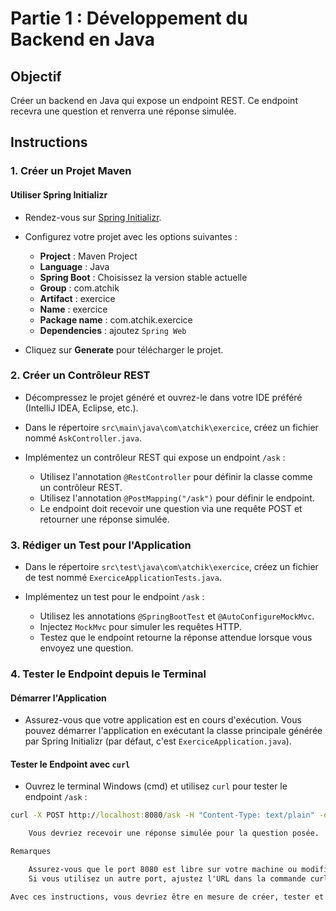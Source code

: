 # Partie 1 : Développement du Backend en Java

## Objectif

Créer un backend en Java qui expose un endpoint REST. Ce endpoint recevra une question et renverra une réponse simulée.

## Instructions

### 1. Créer un Projet Maven

#### Utiliser Spring Initializr

- Rendez-vous sur [Spring Initializr](https://start.spring.io/).
- Configurez votre projet avec les options suivantes :
  - **Project** : Maven Project
  - **Language** : Java
  - **Spring Boot** : Choisissez la version stable actuelle
  - **Group** : com.atchik
  - **Artifact** : exercice
  - **Name** : exercice
  - **Package name** : com.atchik.exercice
  - **Dependencies** : ajoutez `Spring Web`

- Cliquez sur **Generate** pour télécharger le projet.

### 2. Créer un Contrôleur REST

- Décompressez le projet généré et ouvrez-le dans votre IDE préféré (IntelliJ IDEA, Eclipse, etc.).

- Dans le répertoire `src\main\java\com\atchik\exercice`, créez un fichier nommé `AskController.java`.

- Implémentez un contrôleur REST qui expose un endpoint `/ask` :
  - Utilisez l'annotation `@RestController` pour définir la classe comme un contrôleur REST.
  - Utilisez l'annotation `@PostMapping("/ask")` pour définir le endpoint.
  - Le endpoint doit recevoir une question via une requête POST et retourner une réponse simulée.

### 3. Rédiger un Test pour l'Application

- Dans le répertoire `src\test\java\com\atchik\exercice`, créez un fichier de test nommé `ExerciceApplicationTests.java`.

- Implémentez un test pour le endpoint `/ask` :
  - Utilisez les annotations `@SpringBootTest` et `@AutoConfigureMockMvc`.
  - Injectez `MockMvc` pour simuler les requêtes HTTP.
  - Testez que le endpoint retourne la réponse attendue lorsque vous envoyez une question.

### 4. Tester le Endpoint depuis le Terminal

#### Démarrer l'Application

- Assurez-vous que votre application est en cours d'exécution. Vous pouvez démarrer l'application en exécutant la classe principale générée par Spring Initializr (par défaut, c'est `ExerciceApplication.java`).

#### Tester le Endpoint avec `curl`

- Ouvrez le terminal Windows (cmd) et utilisez `curl` pour tester le endpoint `/ask` :

```cmd
curl -X POST http://localhost:8080/ask -H "Content-Type: text/plain" -d "Quelle est la réponse à la grande question de la vie, de l'univers et de tout le reste ?"

    Vous devriez recevoir une réponse simulée pour la question posée.

Remarques

    Assurez-vous que le port 8080 est libre sur votre machine ou modifiez la configuration de votre application pour utiliser un autre port.
    Si vous utilisez un autre port, ajustez l'URL dans la commande curl en conséquence.

Avec ces instructions, vous devriez être en mesure de créer, tester et interagir avec votre backend Java exposant un endpoint REST /ask. Bonne chance !